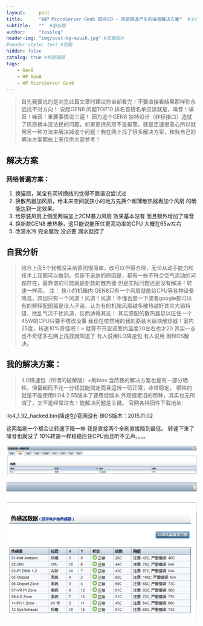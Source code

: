 ```yaml
---
layout:     post 
title:      "《HP MicroServer Gen8 填坑记》~ 风扇转速产生的噪音解决方案"  #主标题
subtitle:   ""  #副标题
author:     "tosslog" 
header-img: "img/post-bg-miui6.jpg" #文章图片
#header-style: text #无图
hidden: false
catalog: true #标题跟随
tags: 
    - Gen8
    - HP Gen8
    - HP MicroServer Gen8
---
```


> 首先我要说的是浏览此篇文章时建议你全部看完！不要直接看结果那样你永远找不对方向！
说起GEN8 问题TOP10 排名首榜名单应该就是，噪音！噪音！噪音！重要事情说三遍！
因为这个GEN8 独特设计（非标接口）造就了风扇根本没法换的问题，如果更换风扇不是报警，就是定速很恶心所以就用另一种方法来解决掉这个问题！我在网上找了很多解决方案，和我自己的解决方案都放上来仅供大家参考！

## 解决方案
### 网络普遍方案：
1. 换猫扇，某宝有买转换线的觉得不靠谱没尝试过
2. 换散热器加风扇，给本来空间就狭小的地方先换个超薄散热器再加个风扇 的确能达到一定效果。
3. 给原装风扇上侧面两端加上2CM暴力风扇 效果基本没有 而且额外增加了噪音
4. 换新款GEN8 散热器，这只能说能压住更高功率的CPU 大概在65w左右
5. 改装水冷 完全魔改 没必要 漏水就挂了

## 自我分析
> 综合上面5个我都没采纳原因很简单，改可以但得合理，无论从动手能力和技术上我都可以做到。但是不采纳的原因是，都有一些不符合空气流动的问题存在，最靠谱的可能就是新款的散热器 但是实际问题还是没有解决！转速一样高。
注：
狭小的机箱内 GEN8只有一个风扇就能给CPU等各种设备降温，原因只有一个风道！风道！风道！不懂百度一下或者google都可以 有的解释配图那是误人子弟，认为有的机箱风扇越多散热越好其实大错特错，扰乱气流干扰风道，反而适得其反！
其实原配的散热器足以压住一个45W的CPU只要不瞎改没事 我现在依然用的我的原装大铝块散热器！室内25度，转速10%奇怪吧！> 就算不开空调室内温度30左右也才20
其实一点也不奇怪多在网上找找就知道了 有人说用ILO降速包 有人说用 刷BIOS解决。

## 我的解决方案：
> ILO降速包（所谓的破解版）+刷bios
当然我的解决方案也是有一部分牺牲，但最起码不花一分钱就能搞定而且运转一切正常，非常稳定。
牺牲的就是不能使用ILO4 2.55版本了要用低版本 外观很老旧的那种，其实也无所谓了，又不是经常进去！能解决问题是关键。
官网各种固件下载地址:[](https://support.hpe.com/hpesc/public/km/product/5390291/Product#t=All&sort=relevancy&f:@kmswsoftwaretypekey=[swt8000194])

ilo4_1.32_hacked.bin(降速包)官网没有
BIOS版本：2015.11.02

这两每刷一个都会让转速下降一些 我是直接两个全刷直接降到最低。 转速下来了噪音也就没了 10%转速一样稳稳压住CPU而且听不见声。。。。

![img](/img/post-img/2020/11/05/531591519.png)

![img](/img/post-img/2020/11/05/412241412.png)
